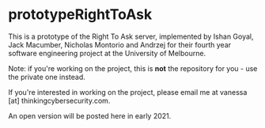 # prototypeRightToAsk
This is a prototype of the Right To Ask server, implemented by Ishan Goyal, Jack Macumber, Nicholas Montorio and Andrzej for their fourth year software engineering project at the University of Melbourne.

Note: if you're working on the project, this is **not** the repository for you - use the private one instead.

If you're interested in working on the project, please email me at vanessa [at] thinkingcybersecurity.com.

An open version will be posted here in early 2021.
